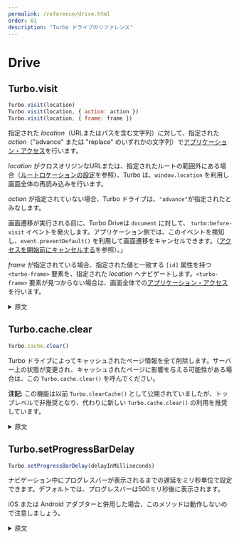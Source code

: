 ```yaml
---
permalink: /reference/drive.html
order: 01
description: "Turbo ドライブのリファレンス"
---
```


# Drive

## Turbo.visit

```js
Turbo.visit(location)
Turbo.visit(location, { action: action })
Turbo.visit(location, { frame: frame })
```

指定された _location_（URLまたはパスを含む文字列）に対して、指定された _action_（"advance" または "replace" のいずれかの文字列）で[アプリケーション・アクセス](https://everyleaf.github.io/hotwire_ja/turbo/handbook/drive/#アプリケーション・アクセス)を行います。

_location_ がクロスオリジンなURLまたは、指定されたルートの範囲外にある場合（[ルートロケーションの設定](https://everyleaf.github.io/hotwire_ja/turbo/handbook/drive/#ルートロケーションの設定)を参照）、Turbo は、`window.location` を利用し画面全体の再読み込みを行います。

_action_ が指定されていない場合、Turbo ドライブは、`"advance"`が指定されたとみなします。

画面遷移が実行される前に、Turbo Driveは `document` に対して、 `turbo:before-visit` イベントを発火します。アプリケーション側では、このイベントを検知し、`event.preventDefault()` を利用して画面遷移をキャンセルできます。（[アクセスを開始前にキャンセルする](https://everyleaf.github.io/hotwire_ja/turbo/handbook/drive/#アクセスを開始前にキャンセルする)を参照）。」

_frame_ が指定されている場合、指定された値と一致する `[id]` 属性を持つ `<turbo-frame>` 要素を、指定された _location_ へナビゲートします。`<turbo-frame>` 要素が見つからない場合は、画面全体での[アプリケーション・アクセス](https://everyleaf.github.io/hotwire_ja/turbo/handbook/drive/#アプリケーション・アクセス)を行います。

<details>
<summary>原文</summary>

# Drive

## Turbo.visit

Performs an [Application Visit][] to the given _location_ (a string containing a URL or path) with the specified _action_ (a string, either `"advance"` or `"replace"`).

If _location_ is a cross-origin URL, or falls outside of the specified root (see [Setting a Root Location](/handbook/drive#setting-a-root-location)), Turbo performs a full page load by setting `window.location`.

If _action_ is unspecified, Turbo Drive assumes a value of `"advance"`.

Before performing the visit, Turbo Drive fires a `turbo:before-visit` event on `document`. Your application can listen for this event and cancel the visit with `event.preventDefault()` (see [Canceling Visits Before They Start](/handbook/drive#canceling-visits-before-they-start)).

If _frame_ is specified, find a `<turbo-frame>` element with an `[id]` attribute that matches the provided value, and navigate it to the provided _location_. If the `<turbo-frame>` cannot be found, perform a page-level [Application Visit][].

</details>

## Turbo.cache.clear

```js
Turbo.cache.clear()
```

Turbo ドライブによってキャッシュされたページ情報を全て削除します。サーバー上の状態が変更され、キャッシュされたページに影響を与える可能性がある場合は、この `Turbo.cache.clear()` を呼んでください。

**注記:** この機能は以前 `Turbo.clearCache()` として公開されていましたが、トップレベルで非推奨となり、代わりに新しい `Turbo.cache.clear()` の利用を推奨しています。

<details>
<summary>原文</summary>

## Turbo.cache.clear

Removes all entries from the Turbo Drive page cache. Call this when state has changed on the server that may affect cached pages.

**Note:** This function was previously exposed as `Turbo.clearCache()`. The top-level function was deprecated in favor of the new `Turbo.cache.clear()` function.

</details>

## Turbo.setProgressBarDelay

```js
Turbo.setProgressBarDelay(delayInMilliseconds)
```

ナビゲーション中にプログレスバーが表示されるまでの遅延をミリ秒単位で設定できます。デフォルトでは、プログレスバーは500ミリ秒後に表示されます。

iOS または Android アダプターと併用した場合、このメソッドは動作しないので注意しましょう。

<details>
<summary>原文</summary>

## Turbo.setProgressBarDelay

Sets the delay after which the [progress bar](/handbook/drive#displaying-progress) will appear during navigation, in milliseconds. The progress bar appears after 500ms by default.

Note that this method has no effect when used with the iOS or Android adapters.

</deitals>

## Turbo.setConfirmMethod

```js
Turbo.setConfirmMethod(confirmMethod)
```

[`data-turbo-confirm`](https://turbo.hotwired.dev/handbook/drive#requiring-confirmation-for-a-visit) を指定したリンクによって呼び出されるメソッドを設定できます。デフォルトは、ブラウザのビルドインである `confirm` が設定されています。この設定したメソッドは、画面遷移可能な場合には `true` を返す必要があります。

<details>
<summary>原文</summary>

## Turbo.setConfirmMethod

Sets the method that is called by links decorated with [`data-turbo-confirm`](/handbook/drive#requiring-confirmation-for-a-visit). The default is the browser's built in `confirm`. The method should return `true` if the visit can proceed.

</details>

## Turbo.session.drive

```js
Turbo.session.drive = false
```

デフォルトで Turbo ドライブをオフに設定できます。また、Turbo ドライブを部分的に利用したい場合は、`data-turbo="true"` を設定することで、リンクやフォームごとに Turbo ドライブをオプトインできます。

<deitals>
<summary>原文</summary>

## Turbo.session.drive

Turns Turbo Drive off by default. You must now opt-in to Turbo Drive on a per-link and per-form basis using `data-turbo="true"`.

</details>
